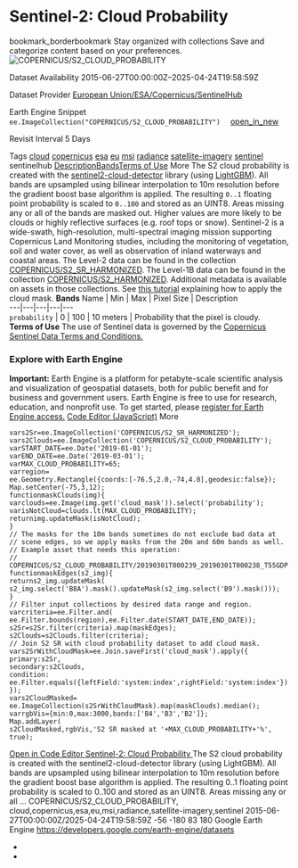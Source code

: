  
#  Sentinel-2: Cloud Probability 
bookmark_borderbookmark Stay organized with collections  Save and categorize content based on your preferences.
![COPERNICUS/S2_CLOUD_PROBABILITY](https://developers.google.com/earth-engine/datasets/images/COPERNICUS/COPERNICUS_S2_CLOUD_PROBABILITY_sample.png) 

Dataset Availability
    2015-06-27T00:00:00Z–2025-04-24T19:58:59Z 

Dataset Provider
     [ European Union/ESA/Copernicus/SentinelHub ](https://sentinel.esa.int/web/sentinel/user-guides/sentinel-2-msi/processing-levels/level-1) 

Earth Engine Snippet
     `    ee.ImageCollection("COPERNICUS/S2_CLOUD_PROBABILITY")   ` [ open_in_new ](https://code.earthengine.google.com/?scriptPath=Examples:Datasets/COPERNICUS/COPERNICUS_S2_CLOUD_PROBABILITY) 

Revisit Interval
    5 Days 

Tags
     [cloud](https://developers.google.com/earth-engine/datasets/tags/cloud) [copernicus](https://developers.google.com/earth-engine/datasets/tags/copernicus) [esa](https://developers.google.com/earth-engine/datasets/tags/esa) [eu](https://developers.google.com/earth-engine/datasets/tags/eu) [msi](https://developers.google.com/earth-engine/datasets/tags/msi) [radiance](https://developers.google.com/earth-engine/datasets/tags/radiance) [satellite-imagery](https://developers.google.com/earth-engine/datasets/tags/satellite-imagery) [sentinel](https://developers.google.com/earth-engine/datasets/tags/sentinel)
sentinelhub
[Description](https://developers.google.com/earth-engine/datasets/catalog/COPERNICUS_S2_CLOUD_PROBABILITY#description)[Bands](https://developers.google.com/earth-engine/datasets/catalog/COPERNICUS_S2_CLOUD_PROBABILITY#bands)[Terms of Use](https://developers.google.com/earth-engine/datasets/catalog/COPERNICUS_S2_CLOUD_PROBABILITY#terms-of-use) More
The S2 cloud probability is created with the [sentinel2-cloud-detector](https://github.com/sentinel-hub/sentinel2-cloud-detector) library (using [LightGBM](https://github.com/microsoft/LightGBM)). All bands are upsampled using bilinear interpolation to 10m resolution before the gradient boost base algorithm is applied. The resulting `0..1` floating point probability is scaled to `0..100` and stored as an UINT8. Areas missing any or all of the bands are masked out. Higher values are more likely to be clouds or highly reflective surfaces (e.g. roof tops or snow).
Sentinel-2 is a wide-swath, high-resolution, multi-spectral imaging mission supporting Copernicus Land Monitoring studies, including the monitoring of vegetation, soil and water cover, as well as observation of inland waterways and coastal areas.
The Level-2 data can be found in the collection [COPERNICUS/S2_SR_HARMONIZED](https://developers.google.com/earth-engine/datasets/catalog/COPERNICUS_S2_SR_HARMONIZED). The Level-1B data can be found in the collection [COPERNICUS/S2_HARMONIZED](https://developers.google.com/earth-engine/datasets/catalog/COPERNICUS_S2_HARMONIZED). Additional metadata is available on assets in those collections.
See [this tutorial](https://developers.google.com/earth-engine/tutorials/community/sentinel-2-s2cloudless) explaining how to apply the cloud mask.
**Bands**
Name | Min | Max | Pixel Size | Description  
---|---|---|---|---  
`probability` |  0  |  100  |  10 meters  | Probability that the pixel is cloudy.  
**Terms of Use**
The use of Sentinel data is governed by the [Copernicus Sentinel Data Terms and Conditions.](https://scihub.copernicus.eu/twiki/pub/SciHubWebPortal/TermsConditions/Sentinel_Data_Terms_and_Conditions.pdf)
### Explore with Earth Engine
**Important:** Earth Engine is a platform for petabyte-scale scientific analysis and visualization of geospatial datasets, both for public benefit and for business and government users. Earth Engine is free to use for research, education, and nonprofit use. To get started, please [register for Earth Engine access.](https://console.cloud.google.com/earth-engine)
[Code Editor (JavaScript)](https://developers.google.com/earth-engine/datasets/catalog/COPERNICUS_S2_CLOUD_PROBABILITY#code-editor-javascript-sample) More
```
vars2Sr=ee.ImageCollection('COPERNICUS/S2_SR_HARMONIZED');
vars2Clouds=ee.ImageCollection('COPERNICUS/S2_CLOUD_PROBABILITY');
varSTART_DATE=ee.Date('2019-01-01');
varEND_DATE=ee.Date('2019-03-01');
varMAX_CLOUD_PROBABILITY=65;
varregion=
ee.Geometry.Rectangle({coords:[-76.5,2.0,-74,4.0],geodesic:false});
Map.setCenter(-75,3,12);
functionmaskClouds(img){
varclouds=ee.Image(img.get('cloud_mask')).select('probability');
varisNotCloud=clouds.lt(MAX_CLOUD_PROBABILITY);
returnimg.updateMask(isNotCloud);
}
// The masks for the 10m bands sometimes do not exclude bad data at
// scene edges, so we apply masks from the 20m and 60m bands as well.
// Example asset that needs this operation:
// COPERNICUS/S2_CLOUD_PROBABILITY/20190301T000239_20190301T000238_T55GDP
functionmaskEdges(s2_img){
returns2_img.updateMask(
s2_img.select('B8A').mask().updateMask(s2_img.select('B9').mask()));
}
// Filter input collections by desired data range and region.
varcriteria=ee.Filter.and(
ee.Filter.bounds(region),ee.Filter.date(START_DATE,END_DATE));
s2Sr=s2Sr.filter(criteria).map(maskEdges);
s2Clouds=s2Clouds.filter(criteria);
// Join S2 SR with cloud probability dataset to add cloud mask.
vars2SrWithCloudMask=ee.Join.saveFirst('cloud_mask').apply({
primary:s2Sr,
secondary:s2Clouds,
condition:
ee.Filter.equals({leftField:'system:index',rightField:'system:index'})
});
vars2CloudMasked=
ee.ImageCollection(s2SrWithCloudMask).map(maskClouds).median();
varrgbVis={min:0,max:3000,bands:['B4','B3','B2']};
Map.addLayer(
s2CloudMasked,rgbVis,'S2 SR masked at '+MAX_CLOUD_PROBABILITY+'%',
true);
```
[ Open in Code Editor ](https://code.earthengine.google.com/?scriptPath=Examples:Datasets/COPERNICUS/COPERNICUS_S2_CLOUD_PROBABILITY)
[ Sentinel-2: Cloud Probability ](https://developers.google.com/earth-engine/datasets/catalog/COPERNICUS_S2_CLOUD_PROBABILITY)
The S2 cloud probability is created with the sentinel2-cloud-detector library (using LightGBM). All bands are upsampled using bilinear interpolation to 10m resolution before the gradient boost base algorithm is applied. The resulting 0..1 floating point probability is scaled to 0..100 and stored as an UINT8. Areas missing any or all …
COPERNICUS/S2_CLOUD_PROBABILITY, cloud,copernicus,esa,eu,msi,radiance,satellite-imagery,sentinel 
2015-06-27T00:00:00Z/2025-04-24T19:58:59Z
-56 -180 83 180 
Google Earth Engine
https://developers.google.com/earth-engine/datasets
  * [ ](https://doi.org/https://sentinel.esa.int/web/sentinel/user-guides/sentinel-2-msi/processing-levels/level-1)
  * [ ](https://doi.org/https://developers.google.com/earth-engine/datasets/catalog/COPERNICUS_S2_CLOUD_PROBABILITY)


